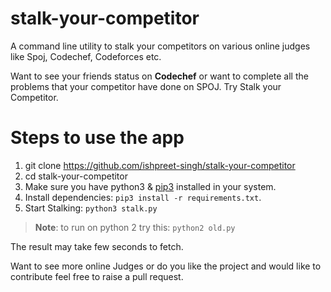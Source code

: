 # stalk-your-competitor

A command line utility to stalk your competitors on various online judges like Spoj, Codechef, Codeforces etc. 

Want to see your friends status on **Codechef** or want to complete all the problems that your competitor have done on SPOJ. Try Stalk your Competitor.

# Steps to use the app

1. git clone https://github.com/ishpreet-singh/stalk-your-competitor
2. cd stalk-your-competitor
3. Make sure you have python3 & [pip3](https://pip.pypa.io/en/stable/installing/) installed in your system.
4. Install dependencies: `pip3 install -r requirements.txt`.
5. Start Stalking: `python3 stalk.py` 


>**Note**: to run on python 2 try this: `python2 old.py` 

The result may take few seconds to fetch.

Want to see more online Judges or do you like the project and would like to contribute feel free to raise a pull request.